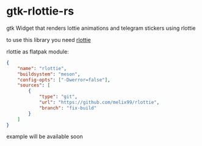 # gtk-rlottie-rs

gtk Widget that renders lottie animations and telegram stickers using rlottie

to use this library you need [rlottie](https://github.com/melix99/rlottie)

rlottie as flatpak module:

```json
{
    "name": "rlottie",
    "buildsystem": "meson",
    "config-opts": ["-Dwerror=false"],
    "sources": [
        {
            "type": "git",
            "url": "https://github.com/melix99/rlottie",
            "branch": "fix-build"
        }
    ]
}
```

example will be available soon
